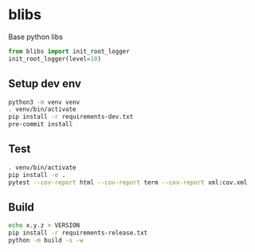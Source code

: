 # blibs

Base python libs


```python
from blibs import init_root_logger
init_root_logger(level=10)
```


## Setup dev env

```bash
python3 -m venv venv
. venv/bin/activate
pip install -r requirements-dev.txt
pre-commit install
```

## Test

```bash
. venv/bin/activate
pip install -e .
pytest --cov-report html --cov-report term --cov-report xml:cov.xml
```

## Build

```bash
echo x.y.z > VERSION
pip install -r requirements-release.txt
python -m build -s -w
```
